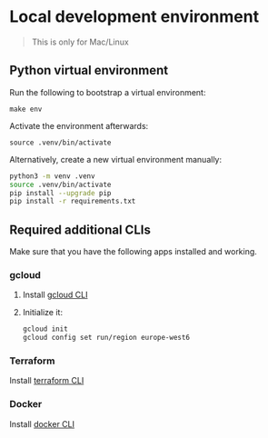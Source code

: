 # Local development environment

> This is only for Mac/Linux

## Python virtual environment

Run the following to bootstrap a virtual environment:

```
make env
``` 

Activate the environment afterwards:

```
source .venv/bin/activate
```

Alternatively, create a new virtual environment manually:

```bash
python3 -m venv .venv
source .venv/bin/activate
pip install --upgrade pip
pip install -r requirements.txt
```

## Required additional CLIs

Make sure that you have the following apps installed and working.

### gcloud

1. Install [gcloud CLI](https://cloud.google.com/sdk/docs/install-sdk) 
1. Initialize it:
    
    ```bash
    gcloud init
    gcloud config set run/region europe-west6
    ```

### Terraform

Install [terraform CLI](https://developer.hashicorp.com/terraform/downloads)

### Docker

Install [docker CLI](https://docs.docker.com/get-docker/)
